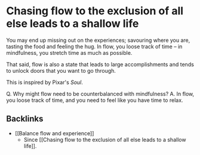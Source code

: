 # Chasing flow to the exclusion of all else leads to a shallow life
You may end up missing out on the experiences; savouring where you are, tasting the food and feeling the hug. In flow, you loose track of time – in mindfulness, you stretch time as much as possible.

That said, flow is also a state that leads to large accomplishments and tends to unlock doors that you want to go through. 

This is inspired by Pixar's *Soul*.

Q. Why might flow need to be counterbalanced with mindfulness?
A. In flow, you loose track of time, and you need to feel like you have time to relax. 

## Backlinks
* [[Balance flow and experience]]
	* Since [[Chasing flow to the exclusion of all else leads to a shallow life]].

<!-- #p1 -->

<!-- {BearID:1F9CE87D-8BEE-4B48-973E-E2CAF7F45A3D-14077-00001719253DD569} -->
